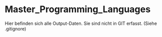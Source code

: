# Master_Programming_Languages

Hier befinden sich alle Output-Daten. 
Sie sind nicht in GIT erfasst. (Siehe .gitignore)